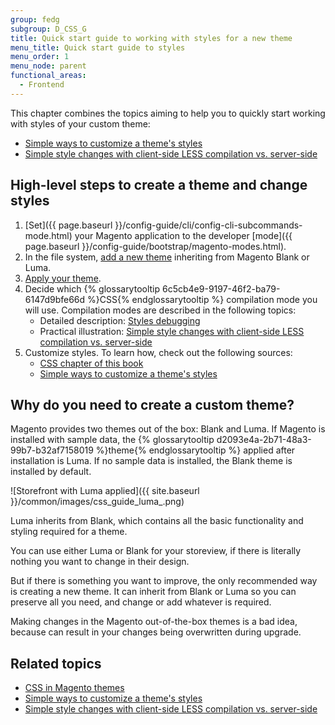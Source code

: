 ```yaml
---
group: fedg
subgroup: D_CSS_G
title: Quick start guide to working with styles for a new theme
menu_title: Quick start guide to styles
menu_order: 1
menu_node: parent
functional_areas:
  - Frontend
---
```


This chapter combines the topics aiming to help you to quickly start working with styles of your custom theme:

- <a href="{{ page.baseurl }}/frontend-dev-guide/css-guide/css_quick_guide_approach.html">Simple ways to customize a theme's styles</a>
- <a href="{{ page.baseurl }}/frontend-dev-guide/css-guide/css_quick_guide_mode.html">Simple style changes with client-side LESS compilation vs. server-side</a>

## High-level steps to create a theme and change styles

1. [Set]({{ page.baseurl }}/config-guide/cli/config-cli-subcommands-mode.html) your Magento application to the developer [mode]({{ page.baseurl }}/config-guide/bootstrap/magento-modes.html).
1. In the file system, <a href="{{ page.baseurl }}/frontend-dev-guide/themes/theme-create.html" target="_blank">add a new theme</a> inheriting from Magento Blank or Luma.
3.  <a href="{{ page.baseurl }}/frontend-dev-guide/themes/theme-apply.html" target="_blank">Apply your theme</a>.
2. Decide which {% glossarytooltip 6c5cb4e9-9197-46f2-ba79-6147d9bfe66d %}CSS{% endglossarytooltip %} compilation mode you will use. Compilation modes are described in the following topics:
	- Detailed description: <a href="{{ page.baseurl }}/frontend-dev-guide/css-topics/css_debug.html">Styles debugging</a>
	- Practical illustration: <a href="{{ page.baseurl }}/frontend-dev-guide/css-guide/css_quick_guide_mode.html">Simple style changes with client-side LESS compilation vs. server-side</a>
4. Customize styles. To learn how, check out the following sources:
	- <a href="{{ page.baseurl }}/frontend-dev-guide/css-topics/css-overview.html">CSS chapter of this book</a>
	- <a href="{{ page.baseurl }}/frontend-dev-guide/css-guide/css_quick_guide_approach.html">Simple ways to customize a theme's styles</a>

## Why do you need to create a custom theme?

Magento provides two themes out of the box: Blank and Luma. If Magento is installed with sample data, the {% glossarytooltip d2093e4a-2b71-48a3-99b7-b32af7158019 %}theme{% endglossarytooltip %} applied after installation is Luma. If no sample data is installed, the Blank theme is installed by default.

![Storefront with Luma applied]({{ site.baseurl }}/common/images/css_guide_luma_.png)

Luma inherits from Blank, which contains all the basic functionality and styling required for a theme.

You can use either Luma or Blank for your storeview, if there is literally nothing you want to change in their design.

But if there is something you want to improve, the only recommended way is creating a new theme. It can inherit from Blank or Luma so you can preserve all you need, and change or add whatever is required.

Making changes in the Magento out-of-the-box themes is a bad idea, because can result in your changes being overwritten during upgrade.

## Related topics

- <a href="{{ page.baseurl }}/frontend-dev-guide/css-topics/css-overview.html"> CSS in Magento themes</a>
- <a href="{{ page.baseurl }}/frontend-dev-guide/css-guide/css_quick_guide_approach.html">Simple ways to customize a theme's styles</a>
- <a href="{{ page.baseurl }}/frontend-dev-guide/css-guide/css_quick_guide_mode.html">Simple style changes with client-side LESS compilation vs. server-side</a>
